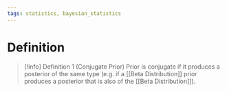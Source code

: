 ```yaml
---
tags: statistics, bayesian_statistics
---
```


# Definition

> [!info] Definition 1 (Conjugate Prior)
> Prior is conjugate if it produces a posterior of the same type (e.g. if a [[Beta Distribution]] prior produces a posterior that is also of the [[Beta Distribution]]).